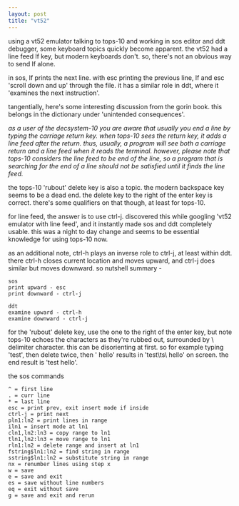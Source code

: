 ```yaml
---
layout: post
title: "vt52"
---
```

using a vt52 emulator talking to tops-10 and working in sos editor and ddt debugger, some keyboard topics quickly become apparent. the vt52 had a line feed lf key, but modern keyboards don't. so, there's not an obvious way to send lf alone. 

in sos, lf prints the next line. with esc printing the previous line, lf and esc 'scroll down and up' through the file. it has a similar role in ddt, where it 'examines the next instruction'.

tangentially, here's some interesting discussion from the gorin book. this belongs in the dictionary under 'unintended consequences'.

_as a user of the decsystem-10 you are aware that usually you end a line by typing the carriage return key. when tops-10 sees the return key, it adds a line feed after the return. thus, usually, a program will see both a carriage return and a line feed when it reads the terminal. however, please note that tops-10 considers the line feed to be end of the line, so a program that is searching for the end of a line should not be satisfied until it finds the line feed._

the tops-10 'rubout' delete key is also a topic. the modern backspace key seems to be a dead end. the delete key to the right of the enter key is correct. there's some qualifiers on that though, at least for tops-10.

for line feed, the answer is to use ctrl-j. discovered this while googling 'vt52 emulator with line feed', and it instantly made sos and ddt completely usable. this was a night to day change and seems to be essential knowledge for using tops-10 now.

as an additional note, ctrl-h plays an inverse role to ctrl-j, at least within ddt. there ctrl-h closes current location and moves upward, and ctrl-j does similar but moves downward. so nutshell summary -

    sos
    print upward - esc
    print downward - ctrl-j

    ddt
    examine upward - ctrl-h
    examine downward - ctrl-j

for the 'rubout' delete key, use the one to the right of the enter key, but note tops-10 echoes the characters as they're rubbed out, surrounded by \ delimiter character. this can be disorienting at first. so for example typing 'test', then delete twice, then ' hello' results in 'test\ts\ hello' on screen. the end result is 'test hello'.

the sos commands

    ^ = first line
    . = curr line
    * = last line
    esc = print prev, exit insert mode if inside
    ctrl-j = print next
    pln1:ln2 = print lines in range
    iln1 = insert mode at ln1
    cln1,ln2:ln3 = copy range to ln1
    tln1,ln2:ln3 = move range to ln1
    rln1:ln2 = delete range and insert at ln1
    fstring$ln1:ln2 = find string in range
    sstring$ln1:ln2 = substitute string in range
    nx = renumber lines using step x
    w = save
    e = save and exit
    es = save without line numbers
    eq = exit without save
    g = save and exit and rerun
